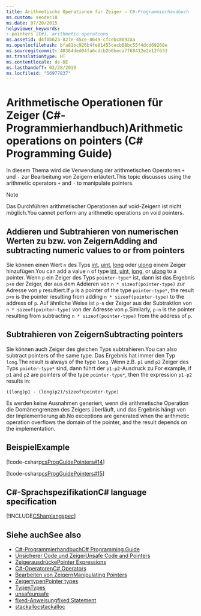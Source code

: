 ```yaml
---
title: Arithmetische Operationen für Zeiger – C#-Programmierhandbuch
ms.custom: seodec18
ms.date: 07/20/2015
helpviewer_keywords:
- pointers [C#], arithmetic operations
ms.assetid: d4f0b623-827e-45ce-8649-cfcebc8692aa
ms.openlocfilehash: bfa81bc926b4fe81455cecb88bc55f4dcd69268e
ms.sourcegitcommit: 40364ded04fa6cdcb2b6beca7f68412e2e12f633
ms.translationtype: HT
ms.contentlocale: de-DE
ms.lasthandoff: 02/28/2019
ms.locfileid: "56977837"
---
```

# <a name="arithmetic-operations-on-pointers-c-programming-guide"></a><span data-ttu-id="e5b97-102">Arithmetische Operationen für Zeiger (C#-Programmierhandbuch)</span><span class="sxs-lookup"><span data-stu-id="e5b97-102">Arithmetic operations on pointers (C# Programming Guide)</span></span>
<span data-ttu-id="e5b97-103">In diesem Thema wird die Verwendung der arithmetischen Operatoren `+` und `-` zur Bearbeitung von Zeigern erläutert.</span><span class="sxs-lookup"><span data-stu-id="e5b97-103">This topic discusses using the arithmetic operators `+` and `-` to manipulate pointers.</span></span>  
  
> [!NOTE]
>  <span data-ttu-id="e5b97-104">Das Durchführen arithmetischer Operationen auf void-Zeigern ist nicht möglich.</span><span class="sxs-lookup"><span data-stu-id="e5b97-104">You cannot perform any arithmetic operations on void pointers.</span></span>  
  
## <a name="adding-and-subtracting-numeric-values-to-or-from-pointers"></a><span data-ttu-id="e5b97-105">Addieren und Subtrahieren von numerischen Werten zu bzw. von Zeigern</span><span class="sxs-lookup"><span data-stu-id="e5b97-105">Adding and subtracting numeric values to or from pointers</span></span>  
 <span data-ttu-id="e5b97-106">Sie können einen Wert `n` des Typs [int](../../../csharp/language-reference/keywords/int.md), [uint](../../../csharp/language-reference/keywords/uint.md), [long](../../../csharp/language-reference/keywords/long.md) oder [ulong](../../../csharp/language-reference/keywords/ulong.md) einem Zeiger hinzufügen.</span><span class="sxs-lookup"><span data-stu-id="e5b97-106">You can add a value `n` of type [int](../../../csharp/language-reference/keywords/int.md), [uint](../../../csharp/language-reference/keywords/uint.md), [long](../../../csharp/language-reference/keywords/long.md), or [ulong](../../../csharp/language-reference/keywords/ulong.md) to a pointer.</span></span> <span data-ttu-id="e5b97-107">Wenn `p` ein Zeiger des Typs `pointer-type*` ist, dann ist das Ergebnis `p+n` der Zeiger, der aus dem Addieren von `n * sizeof(pointer-type)` zur Adresse von `p` resultiert.</span><span class="sxs-lookup"><span data-stu-id="e5b97-107">If `p` is a pointer of the type `pointer-type*`, the result `p+n` is the pointer resulting from adding `n * sizeof(pointer-type)` to the address of `p`.</span></span> <span data-ttu-id="e5b97-108">Auf ähnliche Weise ist `p-n` der Zeiger aus der Subtraktion von `n * sizeof(pointer-type)` von der Adresse von `p`.</span><span class="sxs-lookup"><span data-stu-id="e5b97-108">Similarly, `p-n` is the pointer resulting from subtracting `n * sizeof(pointer-type)` from the address of `p`.</span></span>  
  
## <a name="subtracting-pointers"></a><span data-ttu-id="e5b97-109">Subtrahieren von Zeigern</span><span class="sxs-lookup"><span data-stu-id="e5b97-109">Subtracting pointers</span></span>  
 <span data-ttu-id="e5b97-110">Sie können auch Zeiger des gleichen Typs subtrahieren.</span><span class="sxs-lookup"><span data-stu-id="e5b97-110">You can also subtract pointers of the same type.</span></span> <span data-ttu-id="e5b97-111">Das Ergebnis hat immer den Typ `long`.</span><span class="sxs-lookup"><span data-stu-id="e5b97-111">The result is always of the type `long`.</span></span> <span data-ttu-id="e5b97-112">Wenn z.B. `p1` und `p2` Zeiger des Typs `pointer-type*` sind, dann führt der `p1-p2`-Ausdruck zu:</span><span class="sxs-lookup"><span data-stu-id="e5b97-112">For example, if `p1` and `p2` are pointers of the type `pointer-type*`, then the expression `p1-p2` results in:</span></span>  
  
 `((long)p1 - (long)p2)/sizeof(pointer-type)`  
  
 <span data-ttu-id="e5b97-113">Es werden keine Ausnahmen generiert, wenn die arithmetische Operation die Domänengrenzen des Zeigers überläuft, und das Ergebnis hängt von der Implementierung ab.</span><span class="sxs-lookup"><span data-stu-id="e5b97-113">No exceptions are generated when the arithmetic operation overflows the domain of the pointer, and the result depends on the implementation.</span></span>  
  
## <a name="example"></a><span data-ttu-id="e5b97-114">Beispiel</span><span class="sxs-lookup"><span data-stu-id="e5b97-114">Example</span></span>  
 [!code-csharp[csProgGuidePointers#14](~/samples/snippets/csharp/VS_Snippets_VBCSharp/csProgGuidePointers/CS/Pointers2.cs#14)]  
  
 [!code-csharp[csProgGuidePointers#15](~/samples/snippets/csharp/VS_Snippets_VBCSharp/csProgGuidePointers/CS/Pointers.cs#15)]  
  
## <a name="c-language-specification"></a><span data-ttu-id="e5b97-115">C#-Sprachspezifikation</span><span class="sxs-lookup"><span data-stu-id="e5b97-115">C# language specification</span></span>  
 [!INCLUDE[CSharplangspec](~/includes/csharplangspec-md.md)]  
  
## <a name="see-also"></a><span data-ttu-id="e5b97-116">Siehe auch</span><span class="sxs-lookup"><span data-stu-id="e5b97-116">See also</span></span>

- [<span data-ttu-id="e5b97-117">C#-Programmierhandbuch</span><span class="sxs-lookup"><span data-stu-id="e5b97-117">C# Programming Guide</span></span>](../../../csharp/programming-guide/index.md)
- [<span data-ttu-id="e5b97-118">Unsicherer Code und Zeiger</span><span class="sxs-lookup"><span data-stu-id="e5b97-118">Unsafe Code and Pointers</span></span>](../../../csharp/programming-guide/unsafe-code-pointers/index.md)
- [<span data-ttu-id="e5b97-119">Zeigerausdrücke</span><span class="sxs-lookup"><span data-stu-id="e5b97-119">Pointer Expressions</span></span>](../../../csharp/programming-guide/unsafe-code-pointers/pointer-expressions.md)
- [<span data-ttu-id="e5b97-120">C#-Operatoren</span><span class="sxs-lookup"><span data-stu-id="e5b97-120">C# Operators</span></span>](../../../csharp/language-reference/operators/index.md)
- [<span data-ttu-id="e5b97-121">Bearbeiten von Zeigern</span><span class="sxs-lookup"><span data-stu-id="e5b97-121">Manipulating Pointers</span></span>](../../../csharp/programming-guide/unsafe-code-pointers/manipulating-pointers.md)
- [<span data-ttu-id="e5b97-122">Zeigertypen</span><span class="sxs-lookup"><span data-stu-id="e5b97-122">Pointer types</span></span>](../../../csharp/programming-guide/unsafe-code-pointers/pointer-types.md)
- [<span data-ttu-id="e5b97-123">Typen</span><span class="sxs-lookup"><span data-stu-id="e5b97-123">Types</span></span>](../../../csharp/language-reference/keywords/types.md)
- [<span data-ttu-id="e5b97-124">unsafe</span><span class="sxs-lookup"><span data-stu-id="e5b97-124">unsafe</span></span>](../../../csharp/language-reference/keywords/unsafe.md)
- [<span data-ttu-id="e5b97-125">fixed-Anweisung</span><span class="sxs-lookup"><span data-stu-id="e5b97-125">fixed Statement</span></span>](../../../csharp/language-reference/keywords/fixed-statement.md)
- [<span data-ttu-id="e5b97-126">stackalloc</span><span class="sxs-lookup"><span data-stu-id="e5b97-126">stackalloc</span></span>](../../../csharp/language-reference/keywords/stackalloc.md)
